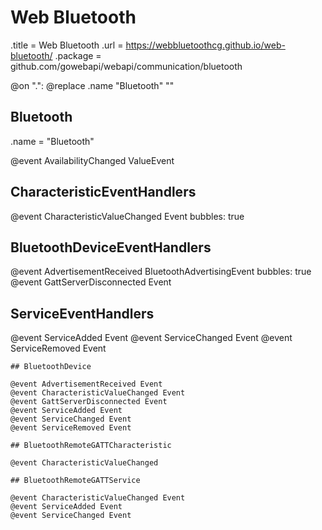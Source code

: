 # Web Bluetooth

.title = Web Bluetooth
.url = <https://webbluetoothcg.github.io/web-bluetooth/>
.package = github.com/gowebapi/webapi/communication/bluetooth

@on ".": @replace .name "Bluetooth" ""

## Bluetooth

.name = "Bluetooth"

@event AvailabilityChanged ValueEvent

## CharacteristicEventHandlers

@event CharacteristicValueChanged Event bubbles: true

## BluetoothDeviceEventHandlers

@event AdvertisementReceived BluetoothAdvertisingEvent bubbles: true
@event GattServerDisconnected Event

## ServiceEventHandlers

@event ServiceAdded Event
@event ServiceChanged Event
@event ServiceRemoved Event

    ## BluetoothDevice

    @event AdvertisementReceived Event
    @event CharacteristicValueChanged Event
    @event GattServerDisconnected Event
    @event ServiceAdded Event
    @event ServiceChanged Event
    @event ServiceRemoved Event

    ## BluetoothRemoteGATTCharacteristic

    @event CharacteristicValueChanged

    ## BluetoothRemoteGATTService

    @event CharacteristicValueChanged Event
    @event ServiceAdded Event
    @event ServiceChanged Event
